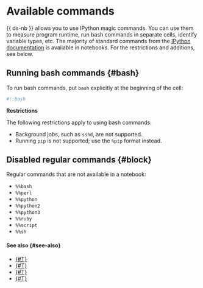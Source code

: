 # Available commands

{{ ds-nb }} allows you to use IPython magic commands. You can use them to measure program runtime, run bash commands in separate cells, identify variable types, etc. The majority of standard commands from the [IPython documentation](https://ipython.readthedocs.io/en/stable/interactive/magics.html) is available in notebooks. For the restrictions and additions, see below.

## Running bash commands {#bash}

To run bash commands, put `bash` explicitly at the beginning of the cell:

```python
#!:bash
```

**Restrictions**

The following restrictions apply to using bash commands:
* Background jobs, such as `sshd`, are not supported.
* Running `pip` is not supported; use the `%pip` format instead.

## Disabled regular commands {#block}

Regular commands that are not available in a notebook:

* `%%bash`
* `%%perl`
* `%%python`
* `%%python2`
* `%%python3`
* `%%ruby`
* `%%script`
* `%%sh`

#### See also {#see-also}

* [{#T}](../operations/projects/install-dependencies.md)
* [{#T}](configurations.md)
* [{#T}](limits.md)
* [{#T}](../operations/index.md)
